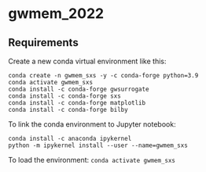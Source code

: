 # gwmem_2022

## Requirements

Create a new conda virtual environment like this:
```
conda create -n gwmem_sxs -y -c conda-forge python=3.9
conda activate gwmem_sxs
conda install -c conda-forge gwsurrogate
conda install -c conda-forge sxs
conda install -c conda-forge matplotlib
conda install -c conda-forge bilby
```

To link the conda environment to Jupyter notebook:
```
conda install -c anaconda ipykernel
python -m ipykernel install --user --name=gwmem_sxs
```

To load the environment: `conda activate gwmem_sxs`
